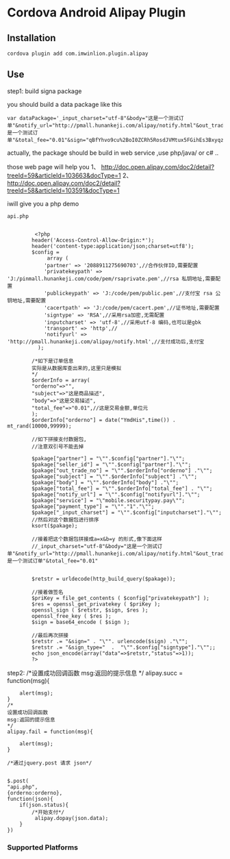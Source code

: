 # Cordova Android Alipay Plugin

## Installation

    cordova plugin add com.imwinlion.plugin.alipay

## Use
step1: build signa package

   you should build a data package like this
   
	var dataPackage='_input_charset="utf-8"&body="这是一个测试订单"&notify_url="http://pmall.hunankeji.com/alipay/notify.html"&out_trade_no="cp20151102163121634"&partner="2088911275690703"&payment_type="1"&seller_id="2088911275690703"&service="mobile.securitypay.pay"&subject="这是一个测试订单"&total_fee="0.01"&sign="qBfYhvo9cu%2BoI0ZCRh5RosdJVMtux5FGihEs3Bxyqz2IlwzgHjiU3S%2Fu%2FxaQi8m5BpR2DC151%2FoTEQiBjeyCpE9BPrDsZwonoQKjGo%2F1522dcm3h26z33p4nfd3DDwUyIWK5or%2Bbp%2BItuE6Q9EV7JXYXQ1JVGZ%2F1uFxuUBISzLM%3D"&sign_type="RSA"';
   
   actually, the package should be build in web service ,use php/java/ or c# ..
   
   those web page will help you 
   1、	http://doc.open.alipay.com/doc2/detail?treeId=59&articleId=103663&docType=1
   2、      http://doc.open.alipay.com/doc2/detail?treeId=58&articleId=103591&docType=1 
   
   iwill give you a php demo 
   
   
    api.php 
   
   
			 <?php
			header('Access-Control-Allow-Origin:*');
			header('content-type:application/json;charset=utf8');
			$config = 
				 array (
			    'partner' => '2088911275690703',//合作伙伴ID,需要配置
			    'privatekeypath' => 'J:/pinmall.hunankeji.com/code/pem/rsaprivate.pem',//rsa 私钥地址,需要配置
			    'publickeypath' => 'J:/code/pem/public.pem',//支付宝 rsa 公钥地址,需要配置
			    'cacertpath' => 'J:/code/pem/cacert.pem',//证书地址,需要配置
			    'signtype' => 'RSA',//采用rsa加密,无需配置
			    'inputcharset' => 'utf-8',//采用utf-8 编码,也可以是gbk
			    'transport' => 'http',//
			    'notifyurl' => 'http://pmall.hunankeji.com/alipay/notify.html',//支付成功后,支付宝
			  );
			
			/*如下是订单信息
			实际是从数据库查出来的,这里只是模拟
			*/
			$orderInfo = array(
			"orderno"=>"",
			"subject"=>"这是商品描述",
			"body"=>"这是交易描述",
			"total_fee"=>"0.01",//这是交易金额,单位元
			);
			$orderInfo["orderno"] = date("YmdHis",time()) . mt_rand(10000,99999);
			
			//如下拼接支付数据包,
			//注意双引号不能去掉
			
			$pakage["partner"] = "\"".$config["partner"]."\"";
			$pakage["seller_id"] = "\"".$config["partner"]."\"";
			$pakage["out_trade_no"] = "\"".$orderInfo["orderno"] ."\"";
			$pakage["subject"] = "\"".$orderInfo["subject"] ."\"";
			$pakage["body"] = "\"".$orderInfo["body"] ."\"";
			$pakage["total_fee"] = "\"".$orderInfo["total_fee"] . "\"";
			$pakage["notify_url"] = "\"".$config["notifyurl"]."\"";
			$pakage["service"] = "\"mobile.securitypay.pay\"";
			$pakage["payment_type"] = "\""."1"."\"";
			$pakage["_input_charset"] = "\"".$config["inputcharset"]."\"";
			//然后对这个数据包进行排序
			ksort($pakage);
			
			//接着把这个数据包拼接成a=x&b=y 的形式,像下面这样
			//_input_charset="utf-8"&body="这是一个测试订单"&notify_url="http://pmall.hunankeji.com/alipay/notify.html"&out_trade_no="cp20151102163121634"&partner="2088911275690703"&payment_type="1"&seller_id="2088911275690703"&service="mobile.securitypay.pay"&subject="这是一个测试订单"&total_fee="0.01"
			
			
			$retstr = urldecode(http_build_query($pakage));
			
			//接着做签名
			$priKey = file_get_contents ( $config["privatekeypath"] );
			$res = openssl_get_privatekey ( $priKey );
			openssl_sign ( $retstr, $sign, $res );
			openssl_free_key ( $res );
			$sign = base64_encode ( $sign );
			
			//最后再次拼接
			$retstr .= "&sign=" . "\"". urlencode($sign) ."\"";
			$retstr .= "&sign_type="  .  "\"".$config["signtype"]."\"";;
			echo json_encode(array("data"=>$retstr,"status"=>1));
			?>


step2: 
	/*设置成功回调函数
	msg:返回的提示信息
	*/
	alipay.succ = function(msg){
		
		alert(msg);
	}
	/*
	设置成功回调函数
	msg:返回的提示信息
	*/
	alipay.fail = function(msg){
		
		alert(msg);
	}
	
	/*通过jquery.post 请求 json*/
	
	
	$.post(
	"api.php",
	{orderno:orderno},
	function(json){
		if(json.status){
			/*开始支付*/
			 alipay.dopay(json.data);
		}
	})
	
### Supported Platforms
